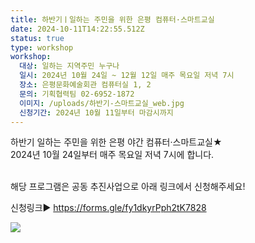 ```yaml
---
title: 하반기ㅣ일하는 주민을 위한 은평 컴퓨터·스마트교실
date: 2024-10-11T14:22:55.512Z
status: true
type: workshop
workshop:
  대상: 일하는 지역주민 누구나
  일시: 2024년 10월 24일 ~ 12월 12일 매주 목요일 저녁 7시
  장소: 은평문화예술회관 컴퓨터실 1, 2
  문의: 기획협력팀 02-6952-1872
  이미지: /uploads/하반기-스마트교실_web.jpg
  신청기간: 2024년 10월 11일부터 마감시까지
---
```

<!--StartFragment-->

하반기 일하는 주민을 위한 은평 야간 컴퓨터·스마트교실★ <br>
2024년 10월 24일부터 매주 목요일 저녁 7시에 합니다. <br> <br>

해당 프로그램은 공동 추진사업으로 아래 링크에서 신청해주세요! <br>

신청링크▶ <https://forms.gle/fy1dkyrPph2tK7828>

![](/uploads/하반기-스마트교실_web.jpg)

<!--EndFragment-->
